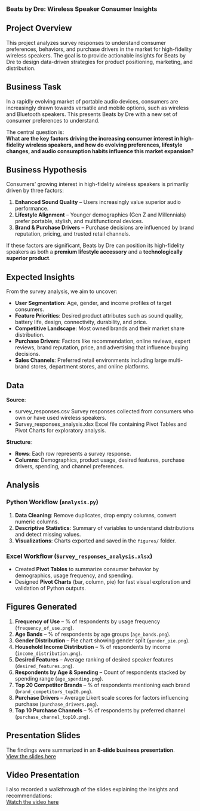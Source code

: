 ### Beats by Dre: Wireless Speaker Consumer Insights

## Project Overview
This project analyzes survey responses to understand consumer preferences, behaviors, and purchase drivers in the market for high-fidelity wireless speakers. The goal is to provide actionable insights for Beats by Dre to design data-driven strategies for product positioning, marketing, and distribution.

## Business Task
In a rapidly evolving market of portable audio devices, consumers are increasingly drawn towards versatile and mobile options, such as wireless and Bluetooth speakers. This presents Beats by Dre with a new set of consumer preferences to understand.

The central question is:  
**What are the key factors driving the increasing consumer interest in high-fidelity wireless speakers, and how do evolving preferences, lifestyle changes, and audio consumption habits influence this market expansion?**

## Business Hypothesis
Consumers’ growing interest in high-fidelity wireless speakers is primarily driven by three factors:

1. **Enhanced Sound Quality** – Users increasingly value superior audio performance.
2. **Lifestyle Alignment** – Younger demographics (Gen Z and Millennials) prefer portable, stylish, and multifunctional devices.
3. **Brand & Purchase Drivers** – Purchase decisions are influenced by brand reputation, pricing, and trusted retail channels.

If these factors are significant, Beats by Dre can position its high-fidelity speakers as both a **premium lifestyle accessory** and a **technologically superior product**.

## Expected Insights
From the survey analysis, we aim to uncover:

- **User Segmentation**: Age, gender, and income profiles of target consumers.
- **Feature Priorities**: Desired product attributes such as sound quality, battery life, design, connectivity, durability, and price.
- **Competitive Landscape**: Most owned brands and their market share distribution.
- **Purchase Drivers**: Factors like recommendation, online reviews, expert reviews, brand reputation, price, and advertising that influence buying decisions.
- **Sales Channels**: Preferred retail environments including large multi-brand stores, department stores, and online platforms.

## Data
**Source**:
- survey_responses.csv Survey responses collected from consumers who own or have used wireless speakers.
- Survey_responses_analysis.xlsx Excel file containing Pivot Tables and Pivot Charts for exploratory analysis. 

**Structure**:
- **Rows**: Each row represents a survey response.  
- **Columns**: Demographics, product usage, desired features, purchase drivers, spending, and channel preferences.  

## Analysis  

### Python Workflow (`analysis.py`)  
1. **Data Cleaning**: Remove duplicates, drop empty columns, convert numeric columns.  
2. **Descriptive Statistics**: Summary of variables to understand distributions and detect missing values.  
3. **Visualizations**: Charts exported and saved in the `figures/` folder.  

### Excel Workflow (`Survey_responses_analysis.xlsx`)  
- Created **Pivot Tables** to summarize consumer behavior by demographics, usage frequency, and spending.  
- Designed **Pivot Charts** (bar, column, pie) for fast visual exploration and validation of Python outputs.  

## Figures Generated
1. **Frequency of Use** – % of respondents by usage frequency (`frequency_of_use.png`).  
2. **Age Bands** – % of respondents by age groups (`age_bands.png`).  
3. **Gender Distribution** – Pie chart showing gender split (`gender_pie.png`).  
4. **Household Income Distribution** – % of respondents by income (`income_distribution.png`).  
5. **Desired Features** – Average ranking of desired speaker features (`desired_features.png`).  
6. **Respondents by Age & Spending** – Count of respondents stacked by spending range (`age_spending.png`).  
7. **Top 20 Competitor Brands** – % of respondents mentioning each brand (`brand_competitors_top20.png`).  
8. **Purchase Drivers** – Average Likert scale scores for factors influencing purchase (`purchase_drivers.png`).  
9. **Top 10 Purchase Channels** – % of respondents by preferred channel (`purchase_channel_top10.png`).  

## Presentation Slides  
The findings were summarized in an **8-slide business presentation**.  
[View the slides here](https://gamma.app/docs/Insights-Strategic-Recommendations-for-Beats-by-Dre-vljta4hhh6cl732)

## Video Presentation  
I also recorded a walkthrough of the slides explaining the insights and recommendations:  
[Watch the video here](https://www.loom.com/share/debe0b8f739a4b52b6fd35af249693c7?sid=feb609be-4770-4230-83a8-e6fb635e82ab)  

